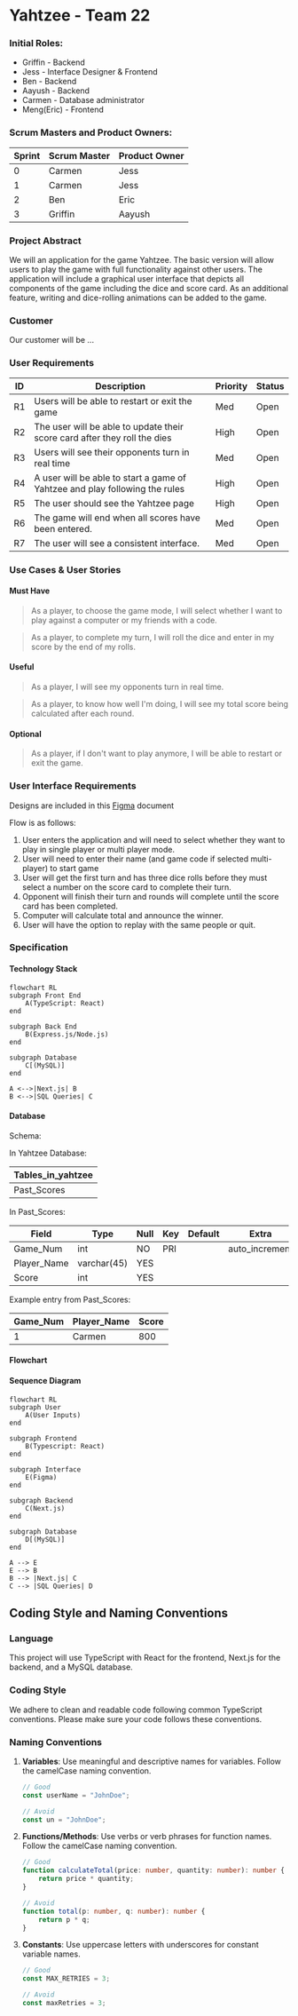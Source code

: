 # Yahtzee - Team 22


### Initial Roles: 

- Griffin - Backend
- Jess  - Interface Designer & Frontend
- Ben - Backend
- Aayush - Backend
- Carmen - Database administrator 
- Meng(Eric)  - Frontend

### Scrum Masters and Product Owners:

| Sprint   | Scrum Master  | Product Owner |
| ---------| ------------- | ------------- |
| 0  | Carmen | Jess  |
| 1  | Carmen | Jess  |
| 2  | Ben | Eric  |
| 3  | Griffin | Aayush  |

### Project Abstract

<!-- This is an example paragraph written in markdown. You can use *italics*, **bold**, and other formatting options. You can also <u>use inline html</u> to format your text. The example sections included in this document are not necessarily all the sections you will want, and it is possible that you won't use all the one's provided. It is your responsibility to create a document that adequately conveys all the information about your project specifications and requirements. -->

We will an application for the game Yahtzee. The basic version will allow users to play the game with full functionality against other users. The application will include a graphical user interface that depicts all components of the game including the dice and score card. As an additional feature, writing and dice-rolling animations can be added to the game.


### Customer

<!--A brief description of the customer for this software, both in general (the population who might eventually use such a system) and specifically for this document (the customer(s) who informed this document). Every project will have a customer from the CS506 instructional staff. Requirements should not be derived simply from discussion among team members. Ideally your customer should not only talk to you about requirements but also be excited later in the semester to use the system.-->

Our customer will be ...

### User Requirements

<!--This section lists the behavior that the users see. This information needs to be presented in a logical, organized fashion. It is most helpful if this section is organized in outline form: a bullet list of major topics (e.g., one for each kind of user, or each major piece of system functionality) each with some number of subtopics.-->

| ID   | Description                                                  | Priority | Status |
| ---- | ------------------------------------------------------------ | -------- | ------ |
| R1  | Users will be able to restart or exit the game | Med      | Open   |
| R2  | The user will be able to update their score card after they roll the dies | High     | Open   |
| R3  | Users will see their opponents turn in real time | Med     | Open   |
| R4  | A user will be able to start a game of Yahtzee and play following the rules | High      | Open   |
| R5  | The user should see the Yahtzee page | High     | Open   |
| R6  | The game will end when all scores have been entered. | Med     | Open   |
| R7  | The user will see a consistent interface. | Med     | Open   |


### Use Cases & User Stories

<!--Use cases and user stories that support the user requirements in the previous section. The use cases should be based off user stories. Every major scenario should be represented by a use case, and every use case should say something not already illustrated by the other use cases. Diagrams (such as sequence charts) are encouraged. Ask the customer what are the most important use cases to implement by the deadline. You can have a total ordering, or mark use cases with “must have,” “useful,” or “optional.” For each use case you may list one or more concrete acceptance tests (concrete scenarios that the customer will try to see if the use case is implemented).-->


#### Must Have
> As a player, to choose the game mode, I will select whether I want to play against a computer or my friends with a code.

> As a player, to complete my turn, I will roll the dice and enter in my score by the end of my rolls.

#### Useful
> As a player, I will see my opponents turn in real time.

> As a player, to know how well I'm doing, I will see my total score being calculated after each round.

#### Optional
> As a player, if I don't want to play anymore, I will be able to restart or exit the game.

### User Interface Requirements

<!--Describes any customer user interface requirements including graphical user interface requirements as well as data exchange format requirements. This also should include necessary reporting and other forms of human readable input and output. This should focus on how the feature or product and user interact to create the desired workflow. Describing your intended interface as “easy” or “intuitive” will get you nowhere unless it is accompanied by details.-->

<!--NOTE: Please include illustrations or screenshots of what your user interface would look like -- even if they’re rough -- and interleave it with your description.-->

Designs are included in this [Figma](https://www.figma.com/file/29ScxYvUkUIzsT6dDg4BiT/Yahtzee---CS-506?type=design&node-id=0%3A1&mode=design&t=0b9IeLJuQuYfnRvv-1) document

Flow is as follows:
1. User enters the application and will need to select whether they want to play in single player or multi player mode.
2. User will need to enter their name (and game code if selected multi-player) to start game
3. User will get the first turn and has three dice rolls before they must select a number on the score card to complete their turn.
4. Opponent will finish their turn and rounds will complete until the score card has been completed.
5. Computer will calculate total and announce the winner.
6. User will have the option to replay with the same people or quit.

<!-- ### Security Requirements -->

<!--Discuss what security requirements are necessary and why. Are there privacy or confidentiality issues? Is your system vulnerable to denial-of-service attacks?-->

<!-- ### System Requirements -->

<!--List here all of the external entities, other than users, on which your system will depend. For example, if your system inter-operates with sendmail, or if you will depend on Apache for the web server, or if you must target both Unix and Windows, list those requirements here. List also memory requirements, performance/speed requirements, data capacity requirements, if applicable.-->

<!-- | You    |    can    |    also |
| ------ | :-------: | ------: |
| change |    how    | columns |
| are    | justified |         | -->

### Specification

<!--A detailed specification of the system. UML, or other diagrams, such as finite automata, or other appropriate specification formalisms, are encouraged over natural language.-->

<!--Include sections, for example, illustrating the database architecture (with, for example, an ERD).-->

<!--Included below are some sample diagrams, including some example tech stack diagrams.-->

<!-- You can make headings at different levels by writing `# Heading` with the number of `#` corresponding to the heading level (e.g. `## h2`). -->

#### Technology Stack


```mermaid
flowchart RL
subgraph Front End
	A(TypeScript: React)
end
	
subgraph Back End
	B(Express.js/Node.js)
end
	
subgraph Database
	C[(MySQL)]
end

A <-->|Next.js| B
B <-->|SQL Queries| C
```


#### Database

Schema: 

In Yahtzee Database: 


| Tables_in_yahtzee | 
| ------ |
|Past_Scores|

In Past_Scores: 

| Field | Type | Null | Key | Default | Extra |
| ------ | ------ | ------ | ------ | ------ | ------ |
|Game_Num| int | NO | PRI |        | auto_increment |
|Player_Name| varchar(45) | YES |        |        |        |
|Score| int | YES |        |        |        |

Example entry from Past_Scores:

| Game_Num |  Player_Name |  Score | 
| ------ | ------ | ------ |
| 1 | Carmen | 800 |


<!-- ```mermaid
---
title: Sample Database ERD for an Order System
---
erDiagram
    Customer ||--o{ Order : "placed by"
    Order ||--o{ OrderItem : "contains"
    Product ||--o{ OrderItem : "included in"

    Customer {
        int customer_id PK
        string name
        string email
        string phone
    }

    Order {
        int order_id PK
        int customer_id FK
        string order_date
        string status
    }

    Product {
        int product_id PK
        string name
        string description
        decimal price
    }

    OrderItem {
        int order_item_id PK
        int order_id FK
        int product_id FK
        int quantity
    }
``` -->

<!-- #### Class Diagram -->

<!-- ```mermaid
---
title: Sample Class Diagram for Animal Program
---
classDiagram
    class Animal {
        - String name
        + Animal(String name)
        + void setName(String name)
        + String getName()
        + void makeSound()
    }
    class Dog {
        + Dog(String name)
        + void makeSound()
    }
    class Cat {
        + Cat(String name)
        + void makeSound()
    }
    class Bird {
        + Bird(String name)
        + void makeSound()
    }
    Animal <|-- Dog
    Animal <|-- Cat
    Animal <|-- Bird
``` -->

#### Flowchart


<!-- #### Behavior -->



#### Sequence Diagram

```mermaid
flowchart RL
subgraph User
	A(User Inputs)
end
	
subgraph Frontend
	B(Typescript: React)
end

subgraph Interface
    E(Figma)
end
	
subgraph Backend
	C(Next.js)
end

subgraph Database
	D[(MySQL)]
end

A --> E
E --> B
B --> |Next.js| C
C --> |SQL Queries| D
```


## Coding Style and Naming Conventions
<!--Here you can document your coding standards and conventions. This includes decisions about naming, style guides, etc.-->

### Language

This project will use TypeScript with React for the frontend, Next.js for the backend, and a MySQL database.

### Coding Style

We adhere to clean and readable code following common TypeScript conventions. Please make sure your code follows these conventions.

### Naming Conventions

1. **Variables**: Use meaningful and descriptive names for variables. Follow the camelCase naming convention.

    ```typescript
    // Good
    const userName = "JohnDoe";
    
    // Avoid
    const un = "JohnDoe";
    ```

2. **Functions/Methods**: Use verbs or verb phrases for function names. Follow the camelCase naming convention.

    ```typescript
    // Good
    function calculateTotal(price: number, quantity: number): number {
        return price * quantity;
    }
    
    // Avoid
    function total(p: number, q: number): number {
        return p * q;
    }
    ```

3. **Constants**: Use uppercase letters with underscores for constant variable names.

    ```typescript
    // Good
    const MAX_RETRIES = 3;
    
    // Avoid
    const maxRetries = 3;
    ```

